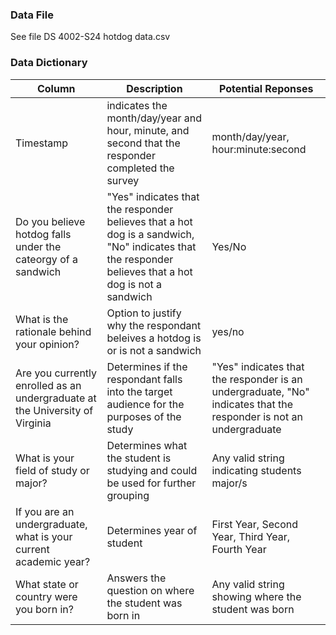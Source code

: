 ### Data File
See file DS 4002-S24 hotdog data.csv

### Data Dictionary
| Column| Description| Potential Reponses|                   
|-------|------------|-------------------|
| Timestamp | indicates the month/day/year and hour, minute, and second that the responder completed the survey |month/day/year, hour:minute:second|
| Do you believe hotdog falls under the cateorgy of a sandwich| "Yes" indicates that the responder believes that a hot dog is a sandwich, "No" indicates that the responder believes that a hot dog is not a sandwich| Yes/No |
| What is the rationale behind your opinion?| Option to justify why the respondant beleives a hotdog is or is not a sandwich | yes/no |
| Are you currently enrolled as an undergraduate at the University of Virginia| Determines if the respondant falls into the target audience for the purposes of the study| "Yes" indicates that the responder is an undergraduate, "No" indicates that the responder is not an undergraduate |
| What is your field of study or major?| Determines what the student is studying and could be used for further grouping| Any valid string indicating students major/s |
| If you are an undergraduate, what is your current academic year?| Determines year of student| First Year, Second Year, Third Year, Fourth Year |
| What state or country were you born in? | Answers the question on where the student was born in | Any valid string showing where the student was born |
